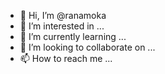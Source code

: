 - 👋 Hi, I’m @ranamoka
- 👀 I’m interested in ...
- 🌱 I’m currently learning ...
- 💞️ I’m looking to collaborate on ...
- 📫 How to reach me ...

<!---
ranamoka/ranamoka is a ✨ special ✨ repository because its `README.md` (this file) appears on your GitHub profile.
You can click the Preview link to take a look at your changes.
--->

